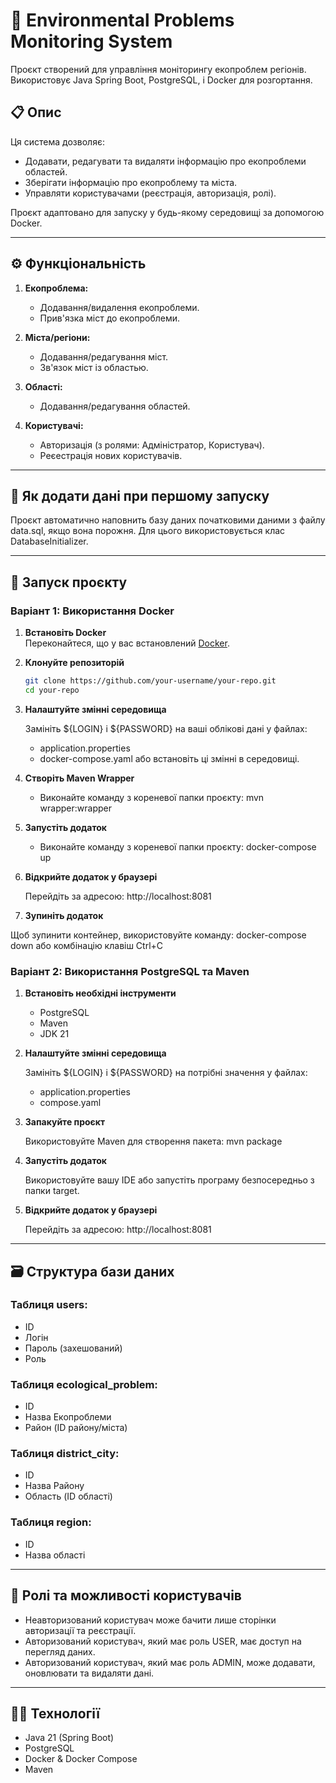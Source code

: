 # 🌿 Environmental Problems Monitoring System

Проєкт створений для управління моніторингу екопроблем регіонів. Використовує Java Spring Boot, PostgreSQL, і Docker для розгортання.

## 📋 Опис

Ця система дозволяє:
- Додавати, редагувати та видаляти інформацію про екопроблеми областей.
- Зберігати інформацію про екопроблему та міста.
- Управляти користувачами (реєстрація, авторизація, ролі).

Проєкт адаптовано для запуску у будь-якому середовищі за допомогою Docker.

---

## ⚙️ Функціональність

1. **Екопроблема:**
   - Додавання/видалення екопроблеми.
   - Прив'язка міст до екопроблеми.

2. **Міста/регіони:**
   - Додавання/редагування міст.
   - Зв'язок міст із областью.

3. **Області:**
   - Додавання/редагування областей.

4. **Користувачі:**
   - Авторизація (з ролями: Адміністратор, Користувач).
   - Реєестрація нових користувачів.

---

## 📖 Як додати дані при першому запуску

Проєкт автоматично наповнить базу даних початковими даними з файлу data.sql, якщо вона порожня. Для цього використовується клас DatabaseInitializer.

---

## 🚀 Запуск проєкту

### Варіант 1: Використання Docker

1. **Встановіть Docker**  
   Переконайтеся, що у вас встановлений [Docker](https://www.docker.com/).

2. **Клонуйте репозиторій**  
   ```bash
   git clone https://github.com/your-username/your-repo.git
   cd your-repo

3. **Налаштуйте змінні середовища**

   Замініть ${LOGIN} і ${PASSWORD} на ваші облікові дані у файлах:

   - application.properties
   - docker-compose.yaml або встановіть ці змінні в середовищі.
  
4. **Створіть Maven Wrapper**
   
    - Виконайте команду з кореневої папки проєкту: mvn wrapper:wrapper

6. **Запустіть додаток**

   - Виконайте команду з кореневої папки проєкту: docker-compose up

7. **Відкрийте додаток у браузері**

   Перейдіть за адресою: http://localhost:8081

8. **Зупиніть додаток**

Щоб зупинити контейнер, використовуйте команду: docker-compose down або комбінацію клавіш Ctrl+C

### Варіант 2: Використання PostgreSQL та Maven

1. **Встановіть необхідні інструменти**

   - PostgreSQL
   - Maven
   - JDK 21

2. **Налаштуйте змінні середовища**

   Замініть ${LOGIN} і ${PASSWORD} на потрібні значення у файлах: 

   - application.properties
   - compose.yaml

3. **Запакуйте проєкт**

   Використовуйте Maven для створення пакета: mvn package

4. **Запустіть додаток**

   Використовуйте вашу IDE або запустіть програму безпосередньо з папки target.

5. **Відкрийте додаток у браузері**

   Перейдіть за адресою: http://localhost:8081

---

## 🗃️ Структура бази даних

### Таблиця users:
- ID
- Логін
- Пароль (захешований)
- Роль

### Таблиця ecological_problem:
- ID
- Назва Екопроблеми
- Район (ID району/міста)

### Таблиця district_city:
- ID
- Назва Району
- Область (ID області)

### Таблиця region:
- ID
- Назва області

---

## 📝 Ролі та можливості користувачів

- Неавторизований користувач може бачити лише сторінки авторизації та реєстрації.
- Авторизований користувач, який має роль USER, має доступ на перегляд даних.
- Авторизований користувач, який має роль ADMIN, може додавати, оновлювати та видаляти дані.

---

## 🧑‍💻 Технології

- Java 21 (Spring Boot)
- PostgreSQL
- Docker & Docker Compose
- Maven






